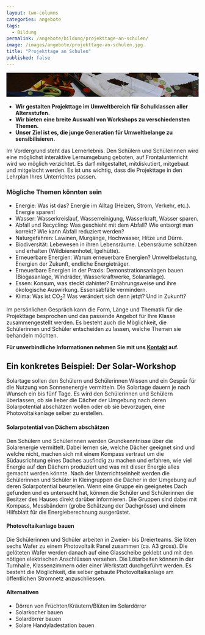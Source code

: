 ```yaml
---
layout: two-columns
categories: angebote
tags:
  - Bildung
permalink: /angebote/bildung/projekttage-an-schulen/
image: /images/angebote/projekttage-an-schulen.jpg
title: "Projekttage an Schulen"
published: false
---
```

<div class="angebot-top-wide"><img title="Projekttage an Schulen" src="/images/angebote/projekttage-an-schulen_sub.jpg"></div>

- **Wir gestalten Projekttage im Umweltbereich für Schulklassen aller Altersstufen.**
- **Wir bieten eine breite Auswahl von Workshops zu verschiedensten Themen.**
- **Unser Ziel ist es, die junge Generation für Umweltbelange zu sensibilisieren.**

Im Vordergrund steht das Lernerlebnis. Den Schülern und Schülerinnen wird eine möglichst interaktive Lernumgebung geboten, auf Frontalunterricht wird wo möglich verzichtet. Es darf mitgestaltet, mitdiskutiert, mitgebaut und mitgelacht werden. Es ist uns wichtig, dass die Projekttage in den Lehrplan Ihres Unterrichtes passen.

### Mögliche Themen könnten sein

- Energie: Was ist das? Energie im Alltag (Heizen, Strom, Verkehr, etc.). Energie sparen!
- Wasser: Wasserkreislauf, Wasserreinigung, Wasserkraft, Wasser sparen.
- Abfall und Recycling: Was geschieht mit dem Abfall? Wie entsorgt man korrekt? Wie kann Abfall reduziert werden?
- Naturgefahren: Lawinen, Murgänge, Hochwasser, Hitze und Dürre.
- Biodiversität: Lebewesen in ihren Lebensräume. Lebensräume schützen und erhalten (Wildbienenhotel, Igelhütte).
- Erneuerbare Energien: Warum erneuerbare Energien? Umweltbelastung, Energien der Zukunft, endliche Energieträger.
- Erneuerbare Energien in der Praxis: Demonstrationsanlagen bauen (Biogasanlage, Windräder, Wasserkraftwerke, Solaranlage).
- Essen: Konsum, was steckt dahinter? Ernährungsweise und ihre ökologische Auswirkung. Essensabfälle vermindern.
- Klima: Was ist CO<sub>2</sub>? Was verändert sich denn jetzt? Und in Zukunft?

Im persönlichen Gespräch kann die Form, Länge und Thematik für die Projekttage besprochen und das passende Angebot für Ihre Klasse zusammengestellt werden. Es besteht auch die Möglichkeit, die Schülerinnen und Schüler entscheiden zu lassen, welche Themen sie behandeln möchten.

**Für unverbindliche Informationen nehmen Sie mit uns [Kontakt](/ueber-uns/kontakt/) auf.**

<div class="panel">
<h2>Ein konkretes Beispiel: Der Solar-Workshop</h2>

<p>Solartage sollen den Schülern und Schülerinnen Wissen und ein Gespür für die Nutzung von Sonnenenergie vermitteln. Die Solartage dauern je nach Wunsch ein bis fünf Tage. Es wird den Schülerinnen und Schülern überlassen, ob sie lieber die Dächer der Umgebung nach deren Solarpotential abschätzen wollen oder ob sie bevorzugen, eine Photovoltaikanlage selber zu erstellen.</p>

<h4>Solarpotential von Dächern abschätzen</h4>

<p>Den Schülern und Schülerinnen werden Grundkenntnisse über die Solarenergie vermittelt. Dabei lernen sie, welche Dächer geeignet sind und welche nicht, machen sich mit einem Kompass vertraut um die Südausrichtung eines Daches ausfindig zu machen und erfahren, wie viel Energie auf den Dächern produziert und was mit dieser Energie alles gemacht werden könnte. Nach der Unterrichtseinheit werden die Schülerinnen und Schüler in Kleingruppen die Dächer in der Umgebung auf deren Solarpotential beurteilen. Wenn eine Gruppe ein geeignetes Dach gefunden und es untersucht hat, können die Schüler und Schülerinnen die Besitzer des Hauses direkt darüber informieren. Die Gruppen sind dabei mit Kompass, Messbändern (grobe Schätzung der Dachgrösse) und einem Hilfsblatt für die Energieberechnung ausgerüstet.</p>

<h4>Photovoltaikanlage bauen</h4>

<p>Die Schülerinnen und Schüler arbeiten in Zweier- bis Dreierteams. Sie löten sechs Wafer zu einem Photovoltaik Panel zusammen (ca. A3 gross). Die gelöteten Wafer werden danach auf eine Glasscheibe geklebt und mit den nötigen elektrischen Anschlüssen versehen. Die Lötarbeiten können in der Turnhalle, Klassenzimmern oder einer Werkstatt durchgeführt werden. Es besteht die Möglichkeit, die selber gebaute Photovoltaikanlage am öffentlichen Stromnetz anzuschliessen.</p>

<h4>Alternativen</h4>

<ul>
<li>Dörren von Früchten/Kräutern/Blüten im Solardörrer</li>
<li>Solarkocher bauen</li>
<li>Solardörrer bauen</li>
<li>Solare Handyladestation bauen</li>
</ul>
</div>
